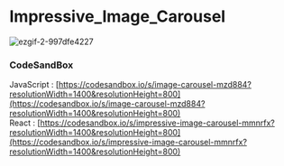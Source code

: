 # Impressive_Image_Carousel

![ezgif-2-997dfe4227](https://github.com/MontaKr/CSS_Practice/assets/115155803/38458dae-535e-4b04-bc24-5ab365017130)

### CodeSandBox

JavaScript : [https://codesandbox.io/s/image-carousel-mzd884?resolutionWidth=1400&resolutionHeight=800](https://codesandbox.io/s/image-carousel-mzd884?resolutionWidth=1400&resolutionHeight=800) \
React : [https://codesandbox.io/s/impressive-image-carousel-mmnrfx?resolutionWidth=1400&resolutionHeight=800](https://codesandbox.io/s/impressive-image-carousel-mmnrfx?resolutionWidth=1400&resolutionHeight=800)
